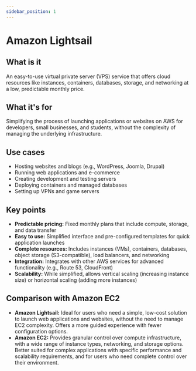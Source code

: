 ```yaml
---
sidebar_position: 1
---
```


# Amazon Lightsail

## What is it
An easy-to-use virtual private server (VPS) service that offers cloud resources like instances, containers, databases, storage, and networking at a low, predictable monthly price.

## What it's for
Simplifying the process of launching applications or websites on AWS for developers, small businesses, and students, without the complexity of managing the underlying infrastructure.

## Use cases
- Hosting websites and blogs (e.g., WordPress, Joomla, Drupal)
- Running web applications and e-commerce
- Creating development and testing servers
- Deploying containers and managed databases
- Setting up VPNs and game servers

## Key points
- **Predictable pricing:** Fixed monthly plans that include compute, storage, and data transfer
- **Easy to use:** Simplified interface and pre-configured templates for quick application launches
- **Complete resources:** Includes instances (VMs), containers, databases, object storage (S3-compatible), load balancers, and networking
- **Integration:** Integrates with other AWS services for advanced functionality (e.g., Route 53, CloudFront)
- **Scalability:** While simplified, allows vertical scaling (increasing instance size) or horizontal scaling (adding more instances)

## Comparison with Amazon EC2
- **Amazon Lightsail:** Ideal for users who need a simple, low-cost solution to launch web applications and websites, without the need to manage EC2 complexity. Offers a more guided experience with fewer configuration options.
- **Amazon EC2:** Provides granular control over compute infrastructure, with a wide range of instance types, networking, and storage options. Better suited for complex applications with specific performance and scalability requirements, and for users who need complete control over their environment. 